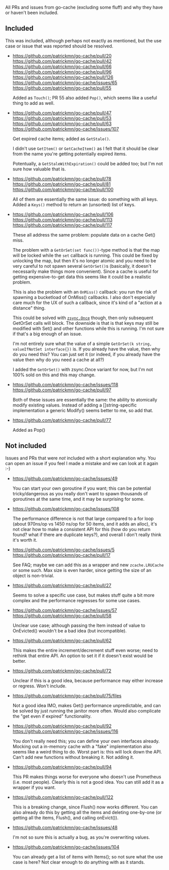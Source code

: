 All PRs and issues from go-cache (excluding some fluff) and why they have or
haven't been included.

Included
--------

This was included, although perhaps not exactly as mentioned, but the use case
or issue that was reported should be resolved.


- https://github.com/patrickmn/go-cache/pull/20
  https://github.com/patrickmn/go-cache/pull/42
  https://github.com/patrickmn/go-cache/pull/66
  https://github.com/patrickmn/go-cache/pull/96
  https://github.com/patrickmn/go-cache/pull/126
  https://github.com/patrickmn/go-cache/issues/65
  https://github.com/patrickmn/go-cache/pull/55

  Added as `Touch()`; PR 55 also added `Pop()`, which seems like a useful thing
  to add as well.

- https://github.com/patrickmn/go-cache/pull/47
  https://github.com/patrickmn/go-cache/pull/53
  https://github.com/patrickmn/go-cache/pull/63
  https://github.com/patrickmn/go-cache/issues/107

  Get expired cache items; added as `GetStale()`.

  I didn't use `GetItem()` or `GetCacheItem()` as I felt that it should be clear
  from the name you're getting potentially expired items.

  Potentually, a `GetStaleWithExpiration()` could be added too; but I'm not sure
  how valuable that is.

- https://github.com/patrickmn/go-cache/pull/78
  https://github.com/patrickmn/go-cache/pull/81
  https://github.com/patrickmn/go-cache/pull/100

  All of them are essentially the same issue: do something with all keys. Added
  a `Keys()` method to return an (unsorted) list of keys.

- https://github.com/patrickmn/go-cache/pull/106
  https://github.com/patrickmn/go-cache/pull/113
  https://github.com/patrickmn/go-cache/pull/117

  These all address the same problem: populate data on a cache Get() miss.

  The problem with a `GetOrSet(set func())`-type method is that the map will be
  locked while the `set` callback is running. This could be fixed by unlocking
  the map, but then it's no longer atomic and you need to be very careful to not
  spawn several `GetOrSet()`s (basically, it doesn't necessarily make things
  more convenient). Since a cache is useful for getting expensive-to-get data
  this seems like it could be a realistic problem.

  This is also the problem with an `OnMiss()` callback: you run the risk of
  spawning a bucketload of OnMiss() callbacks. I also don't especially care much
  for the UX of such a callback, since it's kind of a "action at a distance"
  thing.
  
  This could be solved with [`zsync.Once`](https://github.com/zgoat/zstd/blob/master/zsync/once.go#L6) though,
  then only subsequent GetOrSet calls will block. The downside is that is that
  keys may still be modified with Set() and other functions while this is
  running. I'm not sure if that's a big enough of an issue.

  I'm not entirely sure what the value of a simple `GetOrSet(k string,
  valueIfNotSet interface{})` is. If you already have the value, then why do you
  need this? You can just set it (or indeed, if you already have the value then
  why do you need a cache at all?)

  I added the `GetOrSet()` with zsync.Once variant for now, but I'm not 100%
  sold on this and this may change.

- https://github.com/patrickmn/go-cache/issues/118
  https://github.com/patrickmn/go-cache/pull/97

  Both of these issues are essentially the same: the ability to atomically
  modify existing values. Instead of adding a []string-specific implementation a
  generic Modify() seems better to me, so add that.

- https://github.com/patrickmn/go-cache/pull/77

  Added as Pop()


Not included
------------

Issues and PRs that were *not* included with a short explanation why. You can
open an issue if you feel I made a mistake and we can look at it again :-)

- https://github.com/patrickmn/go-cache/issues/49

  You can start your own goroutine if you want; this can be potential
  tricky/dangerous as you really don't want to spawn thousands of goroutines at
  the same time, and it may be surprising for some.

- https://github.com/patrickmn/go-cache/issues/108

  The performance difference is not that large compared to a for loop (about
  970ns/op vs 1450 ns/op for 50 items, and it adds an alloc), it's not clear how
  to make a consistent API for this (how do you return found? what if there are
  duplicate keys?), and overall I don't really think it's worth it.

- https://github.com/patrickmn/go-cache/issues/5
  https://github.com/patrickmn/go-cache/pull/17

  See FAQ; maybe we can add this as a wrapper and new `zcache.LRUCache` or some
  such. Max size is even harder, since getting the size of an object is
  non-trivial.

- https://github.com/patrickmn/go-cache/pull/27

  Seems to solve a specific use case, but makes stuff quite a bit more complex
  and the performance regresses for some use cases.

- https://github.com/patrickmn/go-cache/issues/57
  https://github.com/patrickmn/go-cache/pull/58

  Unclear use case; although passing the Item instead of value to OnEvicted()
  wouldn't be a bad idea (but incompatible).

- https://github.com/patrickmn/go-cache/pull/62

  This makes the entire increment/decrement stuff even worse; need to rethink
  that entire API. An option to set it if it doesn't exist would be better.

- https://github.com/patrickmn/go-cache/pull/72

  Unclear if this is a good idea, because performance may either increase or
  regress. Won't include.

- https://github.com/patrickmn/go-cache/pull/75/files

  Not a good idea IMO, makes Get() performance unpredictable, and can be solved
  by just running the janitor more often. Would also complicate the "get even if
  expired" functionality.

- https://github.com/patrickmn/go-cache/pull/92
  https://github.com/patrickmn/go-cache/issues/116

  You don't really need this; you can define your own interfaces already.
  Mocking out a in-memory cache with a "fake" implementation also seems like a
  weird thing to do. Worst part is: this will lock down the API. Can't add new
  functions without breaking it.
  Not adding it.

- https://github.com/patrickmn/go-cache/pull/94

  This PR makes things worse for everyone who doesn't use Prometheus (i.e. most
  people). Clearly this is not a good idea. You can still add it as a wrapper if
  you want.

- https://github.com/patrickmn/go-cache/pull/122

  This is a breaking change, since Flush() now works different. You can also
  already do this by getting all the items and deleting one-by-one (or getting
  all the items, Flush(), and calling onEvict()).

- https://github.com/patrickmn/go-cache/issues/48

  I'm not so sure this is actually a bug, as you're overwriting values.

- https://github.com/patrickmn/go-cache/issues/104

  You can already get a list of items with Items(); so not sure what the use
  case is here? Not clear enough to do anything with as it stands.
